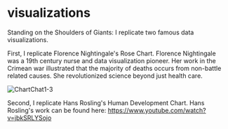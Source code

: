 # visualizations
Standing on the Shoulders of Giants: I replicate two famous data visualizations. 

First, I replicate Florence Nightingale's Rose Chart. Florence Nightingale was a 19th century nurse and data visualization pioneer. Her work in the Crimean war illustrated that the majority of deaths occurs from non-battle related causes. She revolutionized science beyond just health care. 

![ChartChat1-3](https://user-images.githubusercontent.com/86841639/144750402-9f4507aa-62e2-48a9-a9c1-2b4945982b36.jpg)

Second, I replicate Hans Rosling's Human Development Chart. Hans Rosling's work can be found here: https://www.youtube.com/watch?v=jbkSRLYSojo 
